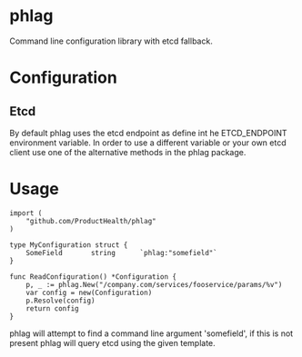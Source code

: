 # phlag

Command line configuration library with etcd fallback.

# Configuration
## Etcd
By default phlag uses the etcd endpoint as define int he ETCD_ENDPOINT environment variable.
In order to use a different variable or your own etcd client use one of the alternative methods in the phlag package.

# Usage

```
import (
	"github.com/ProductHealth/phlag"
)

type MyConfiguration struct {
    SomeField       string      `phlag:"somefield"`
}

func ReadConfiguration() *Configuration {
	p, _ := phlag.New("/company.com/services/fooservice/params/%v")
	var config = new(Configuration)
	p.Resolve(config)
	return config
}

```

phlag will attempt to find a command line argument 'somefield', if this is not present phlag will query etcd using the given template.